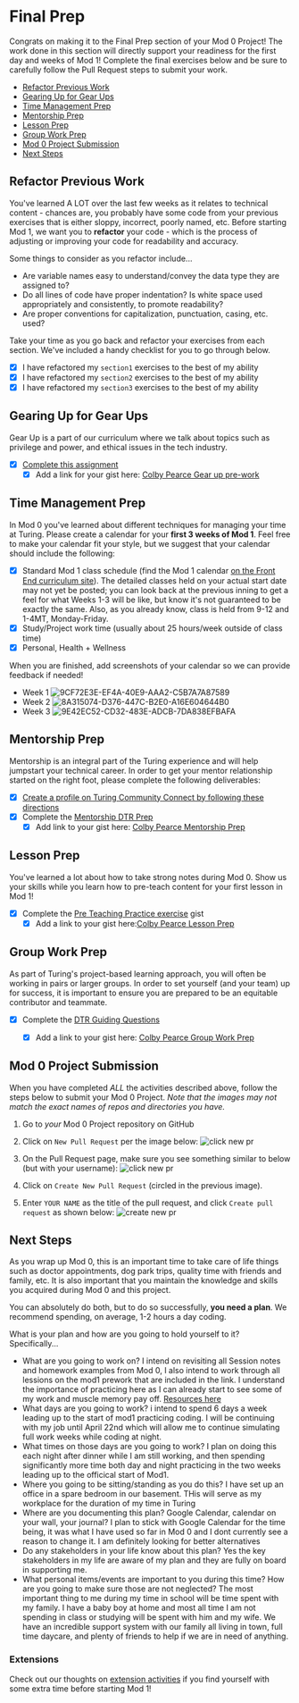 # Final Prep

Congrats on making it to the Final Prep section of your Mod 0 Project! The work done in this section will directly support your readiness for the first day and weeks of Mod 1! Complete the final exercises below and be sure to carefully follow the Pull Request steps to submit your work.

- [Refactor Previous Work](#refactor-previous-work)
- [Gearing Up for Gear Ups](#gearing-up-for-gear-ups)
- [Time Management Prep](#time-management-prep)
- [Mentorship Prep](#mentorship-prep)
- [Lesson Prep](#lesson-prep)
- [Group Work Prep](#group-work-prep)
- [Mod 0 Project Submission](#mod-0-project-submission)
- [Next Steps](#next-steps)

## Refactor Previous Work

You've learned A LOT over the last few weeks as it relates to technical content - chances are, you probably have some code from your previous exercises that is either sloppy, incorrect, poorly named, etc. Before starting Mod 1, we want you to **refactor** your code - which is the process of adjusting or improving your code for readability and accuracy. 

Some things to consider as you refactor include...

- Are variable names easy to understand/convey the data type they are assigned to?
- Do all lines of code have proper indentation? Is white space used appropriately and consistently, to promote readability?
- Are proper conventions for capitalization, punctuation, casing, etc. used?

Take your time as you go back and refactor your exercises from each section. We've included a handy checklist for you to go through below.

- [x] I have refactored my `section1` exercises to the best of my ability
- [x] I have refactored my `section2` exercises to the best of my ability
- [x] I have refactored my `section3` exercises to the best of my ability

## Gearing Up for Gear Ups

Gear Up is a part of our curriculum where we talk about topics such as privilege and power, and ethical issues in the tech industry. 

- [x] [Complete this assignment](https://github.com/turingschool/gear-up/blob/main/m0/Intro.To.GearUp.md)
  - [x] Add a link for your gist here: [Colby Pearce Gear up pre-work](https://gist.github.com/Crpearce/92834405d937d1f057141c727f3502e4)

## Time Management Prep

In Mod 0 you've learned about different techniques for managing your time at Turing. Please create a calendar for your **first 3 weeks of Mod 1**. Feel free to make your calendar fit your style, but we suggest that your calendar should include the following:

- [x] Standard Mod 1 class schedule (find the Mod 1 calendar [on the Front End curriculum site](https://frontend.turing.edu/)). The detailed classes held on your actual start date may not yet be posted; you can look back at the previous inning to get a feel for what Weeks 1-3 will be like, but know it's not guaranteed to be exactly the same. Also, as you already know, class is held from 9-12 and 1-4MT, Monday-Friday.
- [x] Study/Project work time (usually about 25 hours/week outside of class time)
- [x] Personal, Health + Wellness

When you are finished, add screenshots of your calendar so we can provide feedback if needed!
- Week 1
  ![9CF72E3E-EF4A-40E9-AAA2-C5B7A7A87589](https://user-images.githubusercontent.com/101376200/160960751-de00dac7-7b4f-461b-9bde-65fb001be506.jpeg)
- Week 2
  ![8A315074-D376-447C-B2E0-A16E604644B0](https://user-images.githubusercontent.com/101376200/160960769-2ac3690d-6587-4498-bab7-9e3cb19e3d4c.jpeg)
- Week 3
  ![9E42EC52-CD32-483E-ADCB-7DA838EFBAFA](https://user-images.githubusercontent.com/101376200/160960792-017473d4-c335-41bb-a758-bdb33171d77a.jpeg)

## Mentorship Prep

Mentorship is an integral part of the Turing experience and will help jumpstart your technical career. In order to get your mentor relationship started on the right foot, please complete the following deliverables:

- [x] [Create a profile on Turing Community Connect by following these directions](https://docs.google.com/document/d/1vpyKGu92l1HGkJzULNcyyE72946f4QO1DhQgIz3v1E0/edit?usp=sharing)
- [x] Complete the [Mentorship DTR Prep](https://gist.github.com/ericweissman/51965bdcbf42970d43d817818bfaef3c)
  - [x] Add link to your gist here: [Colby Pearce Mentorship Prep](https://gist.github.com/Crpearce/c5d1b3ac6598862ce9d9ef883d8a9572)

## Lesson Prep

You've learned a lot about how to take strong notes during Mod 0. Show us your skills while you learn how to pre-teach content for your first lesson in Mod 1!

- [x] Complete the [Pre Teaching Practice exercise](https://gist.github.com/ericweissman/0036e8fe272c02bd6d4bb14f42fd2f79) gist
  - [x] Add a link to your gist here:[Colby Pearce Lesson Prep](https://gist.github.com/ericweissman/0036e8fe272c02bd6d4bb14f42fd2f79)

## Group Work Prep

As part of Turing's project-based learning approach, you will often be working in pairs or larger groups. In order to set yourself (and your team) up for success, it is important to ensure you are prepared to be an equitable contributor and teammate.

- [x] Complete the [DTR Guiding Questions](https://gist.github.com/ericweissman/c56f3a98cdce761808c21d498a52f5c6)
  - [x] Add a link to your gist here: [Colby Pearce Group Work Prep](https://gist.github.com/Crpearce/0b9fa634345160f23ee67177d9690738)



## Mod 0 Project Submission

When you have completed *ALL* the activities described above, follow the steps below to submit your Mod 0 Project. _Note that the images may not match the exact names of repos and directories you have._

1. Go to *your* Mod 0 Project repository on GitHub
2. Click on `New Pull Request` per the image below:
  ![click new pr](/images/fe_s1.png)

3. On the Pull Request page, make sure you see something similar to below (but with your username):
  ![click new pr](/images/fe_s2.png)

4. Click on `Create New Pull Request` (circled in the previous image).
5. Enter `YOUR NAME` as the title of the pull request, and click `Create pull request` as shown below:
  ![create new pr](/images/fe_s3.png)

## Next Steps

As you wrap up Mod 0, this is an important time to take care of life things such as doctor appointments, dog park trips, quality time with friends and family, etc. It is also important that you maintain the knowledge and skills you acquired during Mod 0 and this project.

You can absolutely do both, but to do so successfully, **you need a plan**. We recommend spending, on average, 1-2 hours a day coding.

What is your plan and how are you going to hold yourself to it? Specifically...

- What are you going to work on? I intend on revisiting all Session notes and homework examples from Mod 0, I also intend to work through all lessions on the mod1 prework that are included in the link.  I understand the importance of practicing here as I can already start to see some of my work and muscle memory pay off. [Resources here](https://github.com/turingschool-examples/fe-m1-practice)
- What days are you going to work? i intend to spend 6 days a week leading up to the start of mod1 practicing coding.  I will be continuing with my job until April 22nd which will allow me to continue simulating full work weeks while coding at night. 
- What times on those days are you going to work? I plan on doing this each night after dinner while I am still working, and then spending significantly more time both day and night practicing in the two weeks leading up to the officical start of Mod1.
- Where you going to be sitting/standing as you do this? I have set up an office in a spare bedroom in our basement.  THis will serve as my workplace for the duration of my time in Turing
- Where are you documenting this plan? Google Calendar, calendar on your wall, your journal? I plan to stick with Google Calendar for the time being, it was what I have used so far in Mod 0 and I dont currently see a reason to change it.  I am definitely looking for better alternatives 
- Do any stakeholders in your life know about this plan? Yes the key stakeholders in my life are aware of my plan and they are fully on board in supporting me.
- What personal items/events are important to you during this time? How are you going to make sure those are not neglected? The most important thing to me during my time in school will be time spent with my family.  I have a baby boy at home and most all time I am not spending in class or studying will be spent with him and my wife.  We have an incredible support system with our family all living in town, full time daycare, and plenty of friends to help if we are in need of anything.

### Extensions

Check out our thoughts on [extension activities](https://mod0.turing.io/project/extensions) if you find yourself with some extra time before starting Mod 1!
